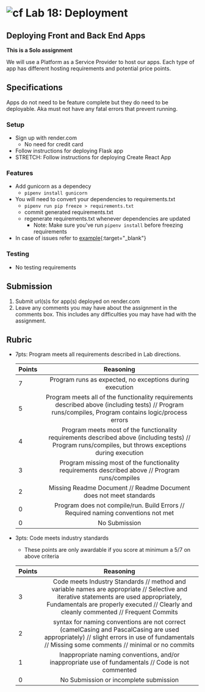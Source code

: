 # ![cf](http://i.imgur.com/7v5ASc8.png) Lab 18: Deployment

## Deploying Front and Back End Apps

**This is a Solo  assignment**

<!-- short description of project -->
We will use a Platform as a Service Provider to host our apps. Each type of app has different hosting requirements and potential price points.

## Specifications
<!-- Write a spefication for the features required in this lab assignment -->
Apps do not need to be feature complete but they do need to be deployable. Aka must not have any fatal errors that prevent running.


### Setup
- Sign up with render.com
    - No need for credit card
- Follow instructions for deploying Flask app
- STRETCH: Follow instructions for deploying Create React App

### Features
- Add gunicorn as a dependecy
	- `pipenv install gunicorn`
- You will need to convert your dependencies to requirements.txt
	- `pipenv run pip freeze > requirements.txt`
	- commit generated requirements.txt
	- regenerate requirements.txt whenever dependencies are updated
		- Note: Make sure you've run `pipenv install` before freezing requirements
- In case of issues refer to [example](https://github.com/render-examples/flask-hello-world){:target="_blank"}

### Testing
- No testing requirements

## Submission
1. Submit url(s)s for app(s) deployed on render.com
4. Leave any comments you may have about the assignment in the comments box. This includes any difficulties you may have had with the assignment.

## Rubric
- 7pts: Program meets all requirements described in Lab directions.

	Points  | Reasoning | 
	 ------------ | :-----------: | 
	7       | Program runs as expected, no exceptions during execution |
	5       | Program meets all of the  functionality requirements described above (including tests) // Program runs/compiles, Program contains logic/process errors|
	4       | Program meets most of the functionality requirements described above (including tests)  // Program runs/compiles, but throws exceptions during execution |
	3       | Program missing most of the functionality requirements described above // Program runs/compiles |
	2       | Missing Readme Document // Readme Document does not meet standards |
	0       | Program does not compile/run. Build Errors // Required naming conventions not met |
	0       | No Submission |

- 3pts: Code meets industry standards
	- These points are only awardable if you score at minimum a 5/7 on above criteria

	Points  | Reasoning | 
	 ------------ | :-----------: | 
	3       | Code meets Industry Standards // method and variable names are appropriate // Selective and iterative statements are used appropriately, Fundamentals are properly executed // Clearly and cleanly commented // Frequent Commits |
	2       | syntax for naming conventions are not correct (camelCasing and PascalCasing are used appropriately) // slight errors in use of fundamentals // Missing some comments // minimal or no commits |
	1       | Inappropriate naming conventions, and/or inappropriate use of fundamentals // Code is not commented  |
	0       | No Submission or incomplete submission |
